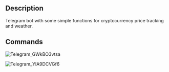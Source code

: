 ## Description

Telegram bot with some simple functions for cryptocurrency price tracking and weather.

## Commands

![Telegram_GWkBO3vtsa](https://user-images.githubusercontent.com/89652218/137515357-19fa6040-21d0-46c4-a8d0-1dd4a803fd98.png)

![Telegram_YlA9DCVGf6](https://user-images.githubusercontent.com/89652218/137515255-1e192f78-5abd-40e7-bc44-5af9c1f4e566.png)
